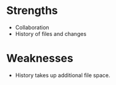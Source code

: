 # Strengths
* Collaboration
* History of files and changes
# Weaknesses
* History takes up additional file space.